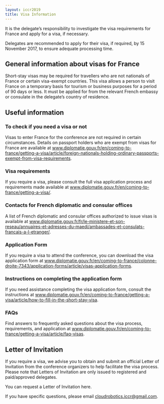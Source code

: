 ```yaml
---
layout: iccr2019
title: Visa Information
---
```


It is the delegate’s responsibility to investigate the visa requirements for France and apply for a visa, if necessary.

Delegates are recommended to apply for their visa, if required, by 15 November 2017, to ensure adequate processing time.

## General information about visas for France
 Short-stay visas may be required for travellers who are not nationals of France or certain visa-exempt countries. This visa allows a person to visit France on a temporary basis for tourism or business purposes for a period of 90 days or less. It must be applied for from the relevant French embassy or consulate in the delegate’s country of residence.

## Useful information

### To check if you need a visa or not

Visas to enter France for the conference are not required in certain circumstances. Details on passport holders who are exempt from visas for France are available at www.diplomatie.gouv.fr/en/coming-to-france/getting-a-visa/article/foreign-nationals-holding-ordinary-passports-exempt-from-visa-requirements.

### Visa requirements

If you require a visa, please consult the full visa application process and requirements made available at www.diplomatie.gouv.fr/en/coming-to-france/getting-a-visa/.

### Contacts for French diplomatic and consular offices

A list of French diplomatic and consular offices authorized to issue visas is available at www.diplomatie.gouv.fr/fr/le-ministere-et-son-reseau/annuaires-et-adresses-du-maedi/ambassades-et-consulats-francais-a-l-etranger/.

### Application Form

If you require a visa to attend the conference, you can download the visa application form at www.diplomatie.gouv.fr/en/coming-to-france/colonne-droite-7343/application-forms/article/visas-application-forms.

### Instructions on completing the application form

If you need assistance completing the visa application form, consult the instructions at  www.diplomatie.gouv.fr/en/coming-to-france/getting-a-visa/article/how-to-fill-in-the-short-stay-visa.

### FAQs

Find answers to frequently asked questions about the visa process, requirements, and application at www.diplomatie.gouv.fr/en/coming-to-france/getting-a-visa/article/faq-visas.

## Letter of Invitation

If you require a visa, we advise you to obtain and submit an official Letter of Invitation from the conference organizers to help facilitate the visa process. Please note that Letters of Invitation are only issued to registered and paid/approved delegates.

You can request a Letter of Invitation here.

If you have specific questions, please email <a href="mailto:cloudrobotics.iccr@gmail.com">cloudrobotics.iccr@gmail.com</a>.
